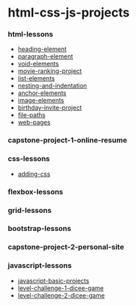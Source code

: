 # html-css-js-projects

### html-lessons
- [heading-element](https://github.com/devliwa/heading-element)
- [paragraph-element](https://github.com/devliwa/paragraph-element)
- [void-elements](https://github.com/devliwa/void-elements)
- [movie-ranking-project](https://github.com/devliwa/movie-ranking-project)
- [list-elements](https://github.com/devliwa/list-elements)
- [nesting-and-indentation](https://github.com/devliwa/nesting-and-indentation)
- [anchor-elements](https://github.com/devliwa/anchor-elements)
- [image-elements](https://github.com/devliwa/image-elements)
- [birthday-invite-project](https://github.com/devliwa/birthday-invite-project)
- [file-paths](https://github.com/devliwa/file-paths)
- [web-pages](https://github.com/devliwa/web-pages)

### capstone-project-1-online-resume

### css-lessons
- [adding-css](https://github.com/devliwa/adding-css)
### flexbox-lessons

### grid-lessons

### bootstrap-lessons 

### capstone-project-2-personal-site

### javascript-lessons 
- [javascript-basic-projects](https://github.com/devliwa/javascript-basic-projects)
- [level-challenge-1-dicee-game]()
- [level-challenge-2-dicee-game]()
  

